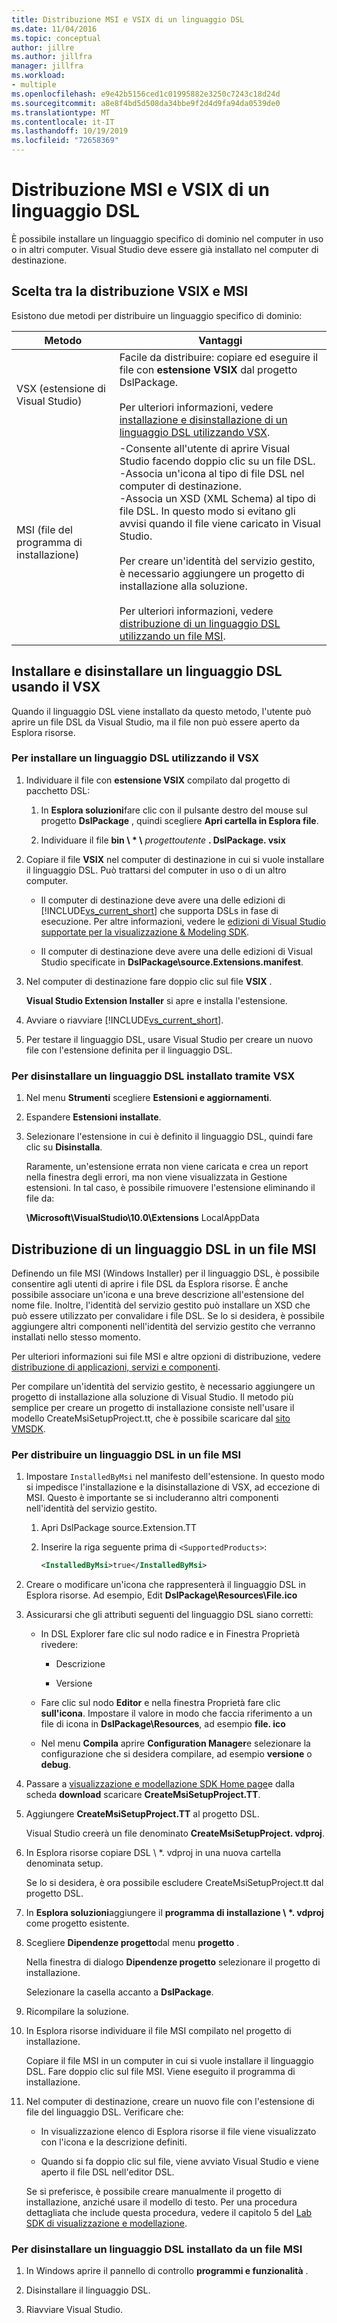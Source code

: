 ```yaml
---
title: Distribuzione MSI e VSIX di un linguaggio DSL
ms.date: 11/04/2016
ms.topic: conceptual
author: jillre
ms.author: jillfra
manager: jillfra
ms.workload:
- multiple
ms.openlocfilehash: e9e42b5156ced1c01995882e3250c7243c18d24d
ms.sourcegitcommit: a8e8f4bd5d508da34bbe9f2d4d9fa94da0539de0
ms.translationtype: MT
ms.contentlocale: it-IT
ms.lasthandoff: 10/19/2019
ms.locfileid: "72658369"
---
```

# <a name="msi-and-vsix-deployment-of-a-dsl"></a>Distribuzione MSI e VSIX di un linguaggio DSL
È possibile installare un linguaggio specifico di dominio nel computer in uso o in altri computer. Visual Studio deve essere già installato nel computer di destinazione.

## <a name="which"></a>Scelta tra la distribuzione VSIX e MSI
 Esistono due metodi per distribuire un linguaggio specifico di dominio:

|Metodo|Vantaggi|
|-|-|
|VSX (estensione di Visual Studio)|Facile da distribuire: copiare ed eseguire il file con **estensione VSIX** dal progetto DslPackage.<br /><br /> Per ulteriori informazioni, vedere [installazione e disinstallazione di un linguaggio DSL utilizzando VSX](#Installing).|
|MSI (file del programma di installazione)|-Consente all'utente di aprire Visual Studio facendo doppio clic su un file DSL.<br />-Associa un'icona al tipo di file DSL nel computer di destinazione.<br />-Associa un XSD (XML Schema) al tipo di file DSL. In questo modo si evitano gli avvisi quando il file viene caricato in Visual Studio.<br /><br /> Per creare un'identità del servizio gestito, è necessario aggiungere un progetto di installazione alla soluzione.<br /><br /> Per ulteriori informazioni, vedere [distribuzione di un linguaggio DSL utilizzando un file MSI](#msi).|

## <a name="Installing"></a>Installare e disinstallare un linguaggio DSL usando il VSX

Quando il linguaggio DSL viene installato da questo metodo, l'utente può aprire un file DSL da Visual Studio, ma il file non può essere aperto da Esplora risorse.

### <a name="to-install-a-dsl-by-using-the-vsx"></a>Per installare un linguaggio DSL utilizzando il VSX

1. Individuare il file con **estensione VSIX** compilato dal progetto di pacchetto DSL:

   1. In **Esplora soluzioni**fare clic con il pulsante destro del mouse sul progetto **DslPackage** , quindi scegliere **Apri cartella in Esplora file**.

   2. Individuare il file **bin \\ \* \\** _progettoutente_ **. DslPackage. vsix**

2. Copiare il file **VSIX** nel computer di destinazione in cui si vuole installare il linguaggio DSL. Può trattarsi del computer in uso o di un altro computer.

   - Il computer di destinazione deve avere una delle edizioni di [!INCLUDE[vs_current_short](../code-quality/includes/vs_current_short_md.md)] che supporta DSLs in fase di esecuzione. Per altre informazioni, vedere le [edizioni di Visual Studio supportate per la visualizzazione & Modeling SDK](../modeling/supported-visual-studio-editions-for-visualization-amp-modeling-sdk.md).

   - Il computer di destinazione deve avere una delle edizioni di Visual Studio specificate in **DslPackage\source.Extensions.manifest**.

3. Nel computer di destinazione fare doppio clic sul file **VSIX** .

    **Visual Studio Extension Installer** si apre e installa l'estensione.

4. Avviare o riavviare [!INCLUDE[vs_current_short](../code-quality/includes/vs_current_short_md.md)].

5. Per testare il linguaggio DSL, usare Visual Studio per creare un nuovo file con l'estensione definita per il linguaggio DSL.

### <a name="to-uninstall-a-dsl-that-was-installed-by-using-vsx"></a>Per disinstallare un linguaggio DSL installato tramite VSX

1. Nel menu **Strumenti** scegliere **Estensioni e aggiornamenti**.

2. Espandere **Estensioni installate**.

3. Selezionare l'estensione in cui è definito il linguaggio DSL, quindi fare clic su **Disinstalla**.

   Raramente, un'estensione errata non viene caricata e crea un report nella finestra degli errori, ma non viene visualizzata in Gestione estensioni. In tal caso, è possibile rimuovere l'estensione eliminando il file da:

   **\Microsoft\VisualStudio\10.0\Extensions** LocalAppData

## <a name="msi"></a>Distribuzione di un linguaggio DSL in un file MSI
 Definendo un file MSI (Windows Installer) per il linguaggio DSL, è possibile consentire agli utenti di aprire i file DSL da Esplora risorse. È anche possibile associare un'icona e una breve descrizione all'estensione del nome file. Inoltre, l'identità del servizio gestito può installare un XSD che può essere utilizzato per convalidare i file DSL. Se lo si desidera, è possibile aggiungere altri componenti nell'identità del servizio gestito che verranno installati nello stesso momento.

 Per ulteriori informazioni sui file MSI e altre opzioni di distribuzione, vedere [distribuzione di applicazioni, servizi e componenti](../deployment/deploying-applications-services-and-components.md).

 Per compilare un'identità del servizio gestito, è necessario aggiungere un progetto di installazione alla soluzione di Visual Studio. Il metodo più semplice per creare un progetto di installazione consiste nell'usare il modello CreateMsiSetupProject.tt, che è possibile scaricare dal [sito VMSDK](http://go.microsoft.com/fwlink/?LinkID=186128).

### <a name="to-deploy-a-dsl-in-an-msi"></a>Per distribuire un linguaggio DSL in un file MSI

1. Impostare `InstalledByMsi` nel manifesto dell'estensione. In questo modo si impedisce l'installazione e la disinstallazione di VSX, ad eccezione di MSI. Questo è importante se si includeranno altri componenti nell'identità del servizio gestito.

   1. Apri DslPackage source.Extension.TT

   2. Inserire la riga seguente prima di `<SupportedProducts>`:

       ```xml
       <InstalledByMsi>true</InstalledByMsi>
       ```

2. Creare o modificare un'icona che rappresenterà il linguaggio DSL in Esplora risorse. Ad esempio, Edit **DslPackage\Resources\File.ico**

3. Assicurarsi che gli attributi seguenti del linguaggio DSL siano corretti:

   - In DSL Explorer fare clic sul nodo radice e in Finestra Proprietà rivedere:

       - Descrizione

       - Versione

   - Fare clic sul nodo **Editor** e nella finestra Proprietà fare clic **sull'icona**. Impostare il valore in modo che faccia riferimento a un file di icona in **DslPackage\Resources**, ad esempio **file. ico**

   - Nel menu **Compila** aprire **Configuration Manager**e selezionare la configurazione che si desidera compilare, ad esempio **versione** o **debug**.

4. Passare a [visualizzazione e modellazione SDK Home page](http://go.microsoft.com/fwlink/?LinkID=186128)e dalla scheda **download** scaricare **CreateMsiSetupProject.TT**.

5. Aggiungere **CreateMsiSetupProject.TT** al progetto DSL.

    Visual Studio creerà un file denominato **CreateMsiSetupProject. vdproj**.

6. In Esplora risorse copiare DSL \\ *. vdproj in una nuova cartella denominata setup.

    Se lo si desidera, è ora possibile escludere CreateMsiSetupProject.tt dal progetto DSL.

7. In **Esplora soluzioni**aggiungere il **programma di installazione \\ \*. vdproj** come progetto esistente.

8. Scegliere **Dipendenze progetto**dal menu **progetto** .

    Nella finestra di dialogo **Dipendenze progetto** selezionare il progetto di installazione.

    Selezionare la casella accanto a **DslPackage**.

9. Ricompilare la soluzione.

10. In Esplora risorse individuare il file MSI compilato nel progetto di installazione.

     Copiare il file MSI in un computer in cui si vuole installare il linguaggio DSL. Fare doppio clic sul file MSI. Viene eseguito il programma di installazione.

11. Nel computer di destinazione, creare un nuovo file con l'estensione di file del linguaggio DSL. Verificare che:

    - In visualizzazione elenco di Esplora risorse il file viene visualizzato con l'icona e la descrizione definiti.

    - Quando si fa doppio clic sul file, viene avviato Visual Studio e viene aperto il file DSL nell'editor DSL.

    Se si preferisce, è possibile creare manualmente il progetto di installazione, anziché usare il modello di testo. Per una procedura dettagliata che include questa procedura, vedere il capitolo 5 del [Lab SDK di visualizzazione e modellazione](http://go.microsoft.com/fwlink/?LinkId=208878).

### <a name="to-uninstall-a-dsl-that-was-installed-from-an-msi"></a>Per disinstallare un linguaggio DSL installato da un file MSI

1. In Windows aprire il pannello di controllo **programmi e funzionalità** .

2. Disinstallare il linguaggio DSL.

3. Riavviare Visual Studio.